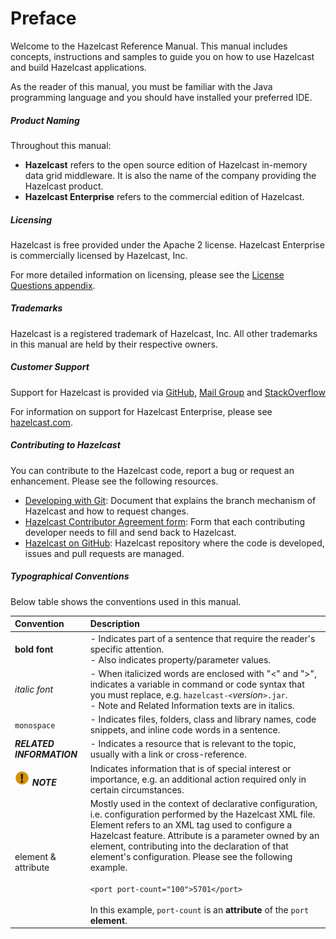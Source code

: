 

# Preface

Welcome to the Hazelcast Reference Manual. This manual includes concepts, instructions and samples to guide you on how to use Hazelcast and build Hazelcast applications.

As the reader of this manual, you must be familiar with the Java programming language and you should have installed your preferred IDE.


##### Product Naming

Throughout this manual:

- **Hazelcast** refers to the open source edition of Hazelcast in-memory data grid middleware. It is also the name of the company providing the Hazelcast product.
- **Hazelcast Enterprise** refers to the commercial edition of Hazelcast.


##### Licensing

Hazelcast is free provided under the Apache 2 license. Hazelcast Enterprise is commercially licensed by Hazelcast, Inc.

For more detailed information on licensing, please see the [License Questions appendix](#license-questions).


##### Trademarks

Hazelcast is a registered trademark of Hazelcast, Inc. All other trademarks in this manual are held by their respective owners. 


##### Customer Support

Support for Hazelcast is provided via <a href="https://github.com/hazelcast/hazelcast/issues" target="_blank">GitHub</a>, <a href="https://groups.google.com/forum/#!forum/hazelcast" target="_blank">Mail Group</a> and <a href="http://www.stackoverflow.com" target="_blank">StackOverflow</a>

For information on support for Hazelcast Enterprise, please see <a href="hazelcast.com/pricing" target="_blank">hazelcast.com</a>.


##### Contributing to Hazelcast

You can contribute to the Hazelcast code, report a bug or request an enhancement. Please see the following resources.

- <a href="https://hazelcast.atlassian.net/wiki/display/COM/Developing+with+Git" target="_blank">Developing with Git</a>: Document that explains the branch mechanism of Hazelcast and how to request changes.
- <a href="https://hazelcast.atlassian.net/wiki/display/COM/Hazelcast+Contributor+Agreement" target="_blank">Hazelcast Contributor Agreement form</a>: Form that each contributing developer needs to fill and send back to Hazelcast.
- <a href="https://github.com/hazelcast/hazelcast" target="_blank">Hazelcast on GitHub</a>: Hazelcast repository where the code is developed, issues and pull requests are managed.


##### Typographical Conventions

Below table shows the conventions used in this manual.

|Convention|Description|
|:-|:-|
|**bold font**| - Indicates part of a sentence that require the reader's specific attention. <br> - Also indicates property/parameter values.|
|*italic font*|- When italicized words are enclosed with "<" and ">", indicates a variable in command or code syntax that you must replace, e.g. `hazelcast-<`*version*`>.jar`. <br> - Note and Related Information texts are in italics.|
|`monospace`|- Indicates files, folders, class and library names, code snippets, and inline code words in a sentence.|
|***RELATED INFORMATION***|- Indicates a resource that is relevant to the topic, usually with a link or cross-reference.|
|![image](images/NoteSmall.jpg) ***NOTE***| Indicates information that is of special interest or importance, e.g. an additional action required only in certain circumstances.|
|element & attribute|Mostly used in the context of declarative configuration, i.e. configuration performed by the Hazelcast XML file.  Element refers to an XML tag used to configure a Hazelcast feature. Attribute is a parameter owned by an element, contributing into the declaration of that element's configuration. Please see the following example.<br></br>`<port port-count="100">5701</port>`<br></br> In this example, `port-count` is an **attribute** of the `port` **element**.


<br></br>







